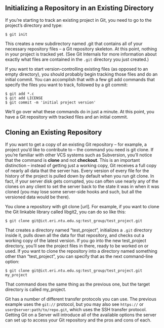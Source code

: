 ## Initializing a Repository in an Existing Directory

If you’re starting to track an existing project in Git, you need to go to the project’s directory and type:

```
$ git init
```

This creates a new subdirectory named .git that contains all of your necessary repository files – a Git repository skeleton. At this point, nothing in your project is tracked yet. (See Git Internals for more information about exactly what files are contained in the `.git` directory you just created.)

If you want to start version-controlling existing files (as opposed to an empty directory), you should probably begin tracking those files and do an initial commit. You can accomplish that with a few git add commands that specify the files you want to track, followed by a git commit:

```
$ git add *.c
$ git add LICENSE
$ git commit -m 'initial project version'
```
We’ll go over what these commands do in just a minute. At this point, you have a Git repository with tracked files and an initial commit.

## Cloning an Existing Repository

If you want to get a copy of an existing Git repository – for example, a project you’d like to contribute to – the command you need is git clone. If you’re familiar with other VCS systems such as Subversion, you’ll notice that the command is **clone** and not **checkout**. This is an important distinction – instead of getting just a working copy, Git receives a full copy of nearly all data that the server has. Every version of every file for the history of the project is pulled down by default when you run git clone. In fact, if your server disk gets corrupted, you can often use nearly any of the clones on any client to set the server back to the state it was in when it was cloned (you may lose some server-side hooks and such, but all the versioned data would be there).

You clone a repository with git clone [url]. For example, if you want to clone the Git linkable library called libgit2, you can do so like this:

```
$ git clone git@ict.eri.ntu.edu.sg:test_group/test_project.git
```
That creates a directory named “test_project”, initializes a `.git` directory inside it, pulls down all the data for that repository, and checks out a working copy of the latest version. If you go into the new test_project directory, you’ll see the project files in there, ready to be worked on or used. If you want to clone the repository into a directory named something other than “test_project”, you can specify that as the next command-line option:
```
$ git clone git@ict.eri.ntu.edu.sg:test_group/test_project.git my_project
```
That command does the same thing as the previous one, but the target directory is called my_project.

Git has a number of different transfer protocols you can use. The previous example uses the `git://` protocol, but you may also see `https://` or `user@server:path/to/repo.git`, which uses the SSH transfer protocol. Getting Git on a Server will introduce all of the available options the server can set up to access your Git repository and the pros and cons of each.
